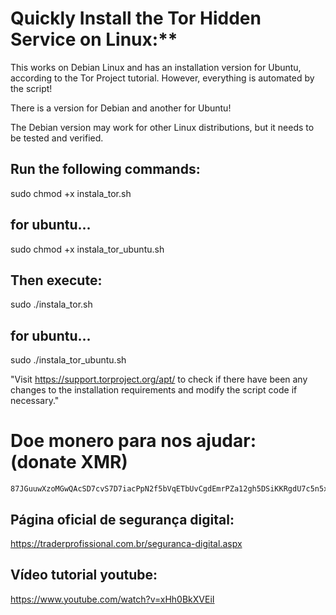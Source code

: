 
# Quickly Install the Tor Hidden Service on Linux:**

This works on Debian Linux and has an installation version for Ubuntu, according to the Tor Project tutorial. However, everything is automated by the script!  

There is a version for Debian and another for Ubuntu!  

The Debian version may work for other Linux distributions, but it needs to be tested and verified.


## Run the following commands:

sudo chmod +x instala_tor.sh

## for ubuntu...

sudo chmod +x instala_tor_ubuntu.sh

## Then execute:

sudo ./instala_tor.sh

## for ubuntu...

sudo ./instala_tor_ubuntu.sh

"Visit https://support.torproject.org/apt/ to check if there have been any changes to the installation requirements and modify the script code if necessary."


# Doe monero para nos ajudar: (donate XMR)

    87JGuuwXzoMGwQAcSD7cvS7D7iacPpN2f5bVqETbUvCgdEmrPZa12gh5DSiKKRgdU7c5n5x1UvZLj8PQ7AAJSso5CQxgjak


## Página oficial de segurança digital:


https://traderprofissional.com.br/seguranca-digital.aspx


## Vídeo tutorial youtube: 


https://www.youtube.com/watch?v=xHh0BkXVEiI








